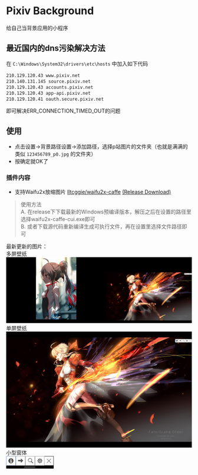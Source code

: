 # Pixiv Background
给自己当背景应用的小程序

## 最近国内的dns污染解决方法
在 `C:\Windows\System32\drivers\etc\hosts` 中加入如下代码<br/>
```
210.129.120.43 www.pixiv.net
210.140.131.145 source.pixiv.net
210.129.120.43 accounts.pixiv.net
210.129.120.43 app-api.pixiv.net
210.129.120.41 oauth.secure.pixiv.net
```
即可解决ERR_CONNECTION_TIMED_OUT的问题

## 使用
- 点击设置→背景路径设置→添加路径，选择p站图片的文件夹（也就是满满的类似 ` 123456789_p0.jpg ` 的文件夹）
- 按确定就OK了

### 插件内容
- 支持Waifu2x放缩图片 [lltcggie/waifu2x-caffe](https://github.com/lltcggie/waifu2x-caffe) [(Release Download)](https://github.com/lltcggie/waifu2x-caffe/releases)
> 使用方法<br>
> A. 在release下下载最新的Windows预编译版本，解压之后在设置的路径里选择waifu2x-caffe-cui.exe即可<br>
> B. 或者下载源代码重新编译生成可执行文件，再在设置里选择文件路径即可

<p>
最新更新的图片：<br>
多屏壁纸<br>
<img src="https://raw.githubusercontent.com/qhgz2013/Pixiv_Background/master/history_screenshot/20171002214628.png"/><br>
单屏壁纸<br>
<img src="https://raw.githubusercontent.com/qhgz2013/Pixiv_Background/master/history_screenshot/20171002214659.png"/><br>
小型窗体<br>
<img src="https://raw.githubusercontent.com/qhgz2013/Pixiv_Background/master/history_screenshot/20171002214926.png"/><br>
</p>